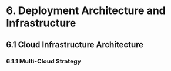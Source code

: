 # 6. Deployment Architecture and Infrastructure

## 6.1 Cloud Infrastructure Architecture

### 6.1.1 Multi-Cloud Strategy
```yaml